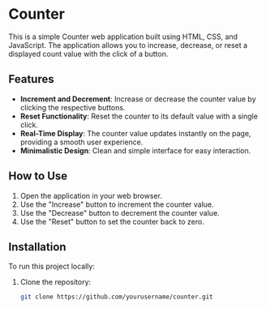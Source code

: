 # Counter

This is a simple Counter web application built using HTML, CSS, and JavaScript. The application allows you to increase, decrease, or reset a displayed count value with the click of a button.

## Features

- **Increment and Decrement**: Increase or decrease the counter value by clicking the respective buttons.
- **Reset Functionality**: Reset the counter to its default value with a single click.
- **Real-Time Display**: The counter value updates instantly on the page, providing a smooth user experience.
- **Minimalistic Design**: Clean and simple interface for easy interaction.

## How to Use

1. Open the application in your web browser.
2. Use the "Increase" button to increment the counter value.
3. Use the "Decrease" button to decrement the counter value.
4. Use the "Reset" button to set the counter back to zero.

## Installation

To run this project locally:

1. Clone the repository:
   ```bash
   git clone https://github.com/yourusername/counter.git
